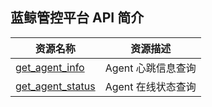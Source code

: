 ## 蓝鲸管控平台 API 简介
| 资源名称 | 资源描述 |
|---|---|
| [get_agent_info](5.1/API文档/GSE/get_agent_info.md)	| Agent 心跳信息查询 |
| [get_agent_status](5.1/API文档/GSE/get_agent_status.md)	| Agent 在线状态查询 |
